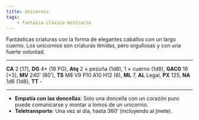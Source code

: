 ```yaml
---
title: Unicornio
tags:
    - fantasia-clasica-bestiario
---
```

Fantásticas criaturas con la forma de elegantes caballos con un largo cuerno. Los unicornios son criaturas tímidas, pero orgullosas y con una fuerte voluntad.
___
**CA** 2 [17], **DG** 4\* (18 PG), **Atq** 2 × pezuña (1d8), 1 × cuerno (1d8), **GAC0** 16 [+3], **MV** 240’ (80’), **TS** M8 V9 P10 A10 H12 (8), **ML** 7, **AL** Legal, **PX** 125, **NA** 1d6 (1d8), **TT** -
___
- **Empatía con las doncellas**: Solo una doncella con un corazón puro puede comunicarse y montar a lomos de un unicornio.
- **Teletransporte**: Una vez al día, hasta 360’ (incluyendo al jinete).
